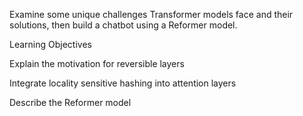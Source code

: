 Examine some unique challenges Transformer models face and their solutions, then build a chatbot using a Reformer model.

Learning Objectives

Explain the motivation for reversible layers

Integrate locality sensitive hashing into attention layers

Describe the Reformer model
